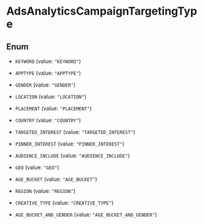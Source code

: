 

# AdsAnalyticsCampaignTargetingType

## Enum


* `KEYWORD` (value: `"KEYWORD"`)

* `APPTYPE` (value: `"APPTYPE"`)

* `GENDER` (value: `"GENDER"`)

* `LOCATION` (value: `"LOCATION"`)

* `PLACEMENT` (value: `"PLACEMENT"`)

* `COUNTRY` (value: `"COUNTRY"`)

* `TARGETED_INTEREST` (value: `"TARGETED_INTEREST"`)

* `PINNER_INTEREST` (value: `"PINNER_INTEREST"`)

* `AUDIENCE_INCLUDE` (value: `"AUDIENCE_INCLUDE"`)

* `GEO` (value: `"GEO"`)

* `AGE_BUCKET` (value: `"AGE_BUCKET"`)

* `REGION` (value: `"REGION"`)

* `CREATIVE_TYPE` (value: `"CREATIVE_TYPE"`)

* `AGE_BUCKET_AND_GENDER` (value: `"AGE_BUCKET_AND_GENDER"`)



